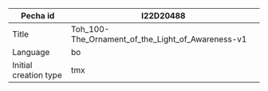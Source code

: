 |Pecha id | I22D20488
| --- | --- 
|Title | Toh_100-The_Ornament_of_the_Light_of_Awareness-v1 
|Language | bo
|Initial creation type | tmx